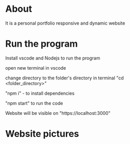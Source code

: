 # About

It is a personal portfolio responsive and dynamic website

# Run the program

Install vscode and Nodejs to run the program

open new terminal in vscode

change directory to the folder's directory in terminal "cd <folder_directory>"

"npm i" - to install dependencies

"npm start" to run the code

Website will be visible on "https://localhost:3000"

# Website pictures





